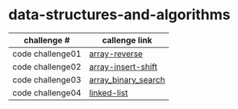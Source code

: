 # data-structures-and-algorithms

| challenge #      | callenge link                            | 
| ---------------- | ---------------------------------------- | 
| code challenge01    |[array-reverse](https://github.com/asfantala/data-structures-and-algorithms/tree/array-reverse/array-reverse)  | 
| code challenge02    |[array-insert-shift](https://github.com/asfantala/data-structures-and-algorithms/tree/main/array-insert-shift)  |
| code challenge03    |[array_binary_search](https://github.com/asfantala/data-structures-and-algorithms/tree/linked-list/array_binary_search)  | 
| code challenge04    |[linked-list](https://github.com/asfantala/data-structures-and-algorithms/tree/linked-list/linked-list)  |

